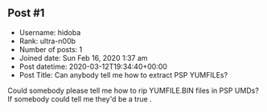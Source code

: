 ## Post #1
- Username: hidoba
- Rank: ultra-n00b
- Number of posts: 1
- Joined date: Sun Feb 16, 2020 1:37 am
- Post datetime: 2020-03-12T19:34:40+00:00
- Post Title: Can anybody tell me how to extract PSP YUMFILEs?

Could somebody please tell me how to rip YUMFILE.BIN files in PSP UMDs? If somebody could tell me they'd be a true .
